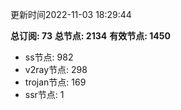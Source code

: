 更新时间2022-11-03 18:29:44

**总订阅: 73**
**总节点: 2134**
**有效节点: 1450**
- ss节点: 982
- v2ray节点: 298
- trojan节点: 169
- ssr节点: 1
